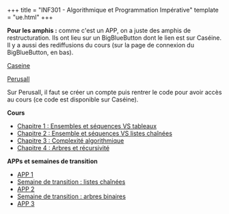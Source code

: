+++
title = "INF301 - Algorithmique et Programmation Impérative"
template = "ue.html"
+++

**Pour les amphis :** comme c'est un APP, on a juste des amphis de restructuration.
Ils ont lieu sur un BigBlueButton dont le lien est sur Caséine. Il y a aussi des rediffusions
du cours (sur la page de connexion du BigBlueButton, en bas).

[Caseine](https://moodle.caseine.org/course/view.php?id=72)

[Perusall](https://app.perusall.com/)

Sur Perusall, il faut se créer un compte puis rentrer le code pour avoir accès au cours (ce code est disponible sur Caséine).

**Cours**

- [Chapitre 1 : Ensembles et séquences VS tableaux](/min-s1/inf301/inf301-ch01-ensembles-sequences-tableaux.pdf)
- [Chapitre 2 : Ensemble et séquences VS listes chaînées](/min-s1/inf301/inf301-ch01-sequences-listes-chainees.pdf)
- [Chapitre 3 : Complexité algorithmique](/min-s1/inf301/inf301-ch03-complexite.pdf)
- [Chapitre 4 : Arbres et récursivité](/min-s1/inf301/inf301-ch04-arbres.pdf)

**APPs et semaines de transition**

- [APP 1](/min-s1/inf301/inf301-app1.pdf)
- [Semaine de transition : listes chaînées](/min-s1/inf301/inf301-transition-liste-chainees.pdf)
- [APP 2](/min-s1/inf301/inf301-app2.pdf)
- [Semaine de transition : arbres binaires](/min-s1/inf301/inf301-transition-arbres.pdf)
- [APP 3](/min-s1/inf301/inf301-app3.pdf)
